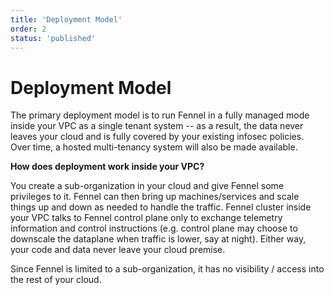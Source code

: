 ```yaml
---
title: 'Deployment Model'
order: 2
status: 'published'
---
```


# Deployment Model

The primary deployment model is to run Fennel in a fully managed mode inside 
your VPC as a single tenant system -- as a result, the data never leaves your
cloud and is fully covered by your existing infosec policies. Over time, a hosted
multi-tenancy system will also be made available.


**How does deployment work inside your VPC?**

You create a sub-organization in your cloud and give Fennel some privileges to it.
Fennel can then bring up machines/services and scale things up and down as
needed to handle the traffic. Fennel cluster inside your VPC talks to Fennel control
plane only to exchange telemetry information and control instructions (e.g. control plane
may choose to downscale the dataplane when traffic is lower, say at night). Either way,
your code and data never leave your cloud premise.

Since Fennel is limited to a sub-organization, it has no visibility / access into the
rest of your cloud.

